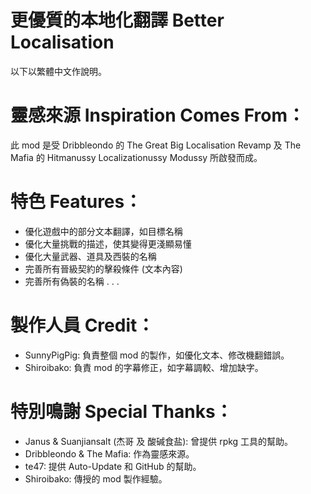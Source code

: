 # 更優質的本地化翻譯 Better Localisation
以下以繁體中文作說明。


# 靈感來源 Inspiration Comes From：
此 mod 是受 Dribbleondo 的 The Great Big Localisation Revamp 及 The Mafia 的 Hitmanussy Localizationussy Modussy 所啟發而成。


# 特色 Features：
- 優化遊戲中的部分文本翻譯，如目標名稱
- 優化大量挑戰的描述，使其變得更淺顯易懂
- 優化大量武器、道具及西裝的名稱
- 完善所有晉級契約的擊殺條件 (文本內容)
- 完善所有偽裝的名稱
.
.
.


# 製作人員 Credit：
- SunnyPigPig: 負責整個 mod 的製作，如優化文本、修改機翻錯誤。
- Shiroibako: 負責 mod 的字幕修正，如字幕調較、增加缺字。


# 特別鳴謝 Special Thanks：
- Janus & Suanjiansalt (杰哥 及 酸碱食盐): 曾提供 rpkg 工具的幫助。
- Dribbleondo & The Mafia: 作為靈感來源。
- te47: 提供 Auto-Update 和 GitHub 的幫助。
- Shiroibako: 傳授的 mod 製作經驗。
